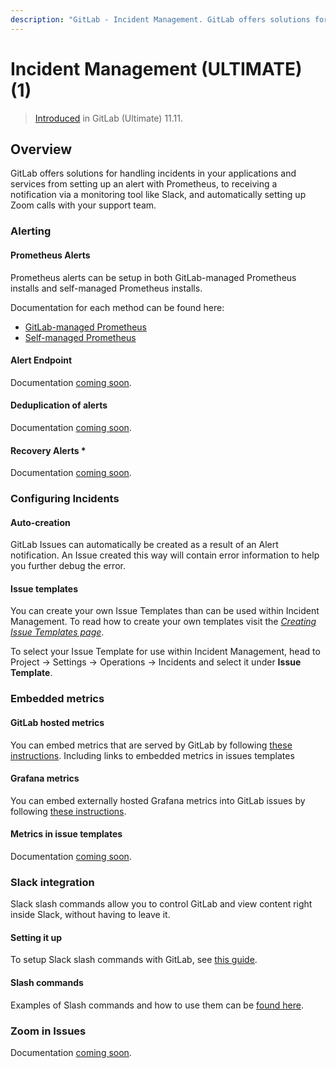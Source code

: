 ```yaml
---
description: "GitLab - Incident Management. GitLab offers solutions for handling incidents in your applications and services"
---
```


# Incident Management **(ULTIMATE)** (1)

<!--For pages on newly introduced features, add the following line. If only some aspects of the feature have been introduced, specify what parts of the feature.-->
> [Introduced](https://gitlab.com/gitlab-org/gitlab/issues/4925) in GitLab (Ultimate) 11.11.

## Overview

GitLab offers solutions for handling incidents in your applications and services from setting up an alert with Prometheus, to receiving a notification via a monitoring tool like Slack, and automatically setting up Zoom calls with your support team.

### Alerting

#### Prometheus Alerts

Prometheus alerts can be setup in both GitLab-managed Prometheus installs and self-managed Prometheus installs.

Documentation for each method can be found here:

- [GitLab-managed Prometheus](https://docs.gitlab.com/ee/user/project/integrations/prometheus.html#setting-up-alerts-for-prometheus-metrics-ultimate)
- [Self-managed Prometheus](https://docs.gitlab.com/ee/user/project/integrations/prometheus.html#external-prometheus-instances)

#### Alert Endpoint

Documentation [coming soon](https://gitlab.com/gitlab-org/gitlab/issues/30832).

#### Deduplication of alerts

Documentation [coming soon](https://gitlab.com/gitlab-org/gitlab/issues/30832).

#### Recovery Alerts *

Documentation [coming soon](https://gitlab.com/gitlab-org/gitlab/issues/30832).

### Configuring Incidents

#### Auto-creation

GitLab Issues can automatically be created as a result of an Alert notification. An Issue created this way will contain error information to help you further debug the error.

#### Issue templates

You can create your own Issue Templates than can be used within Incident Management.
To read how to create your own templates visit the [*Creating Issue Templates page*](../project/description_templates#creating-issue-templates).

To select your Issue Template for use within Incident Management, head to Project -> Settings -> Operations -> Incidents and select it under **Issue Template**.

### Embedded metrics

#### GitLab hosted metrics

You can embed metrics that are served by GitLab by following [these instructions](../project/integrations/prometheus#embedding-metric-charts-within-gitlab-flavored-markdown).
Including links to embedded metrics in issues templates

#### Grafana metrics

You can embed externally hosted Grafana metrics into GitLab issues by following [these instructions](user/project/integrations/prometheus#embedding-live-grafana-charts).

#### Metrics in issue templates

Documentation [coming soon](https://gitlab.com/gitlab-org/gitlab/issues/30832).

### Slack integration

Slack slash commands allow you to control GitLab and view content right inside Slack, without having to leave it.

#### Setting it up

To setup Slack slash commands with GitLab, see [this guide](../project/integrations/slack_slash_commands).

#### Slash commands

Examples of Slash commands and how to use them can be [found here](../../integration/slash_commands).

### Zoom in Issues

Documentation [coming soon](https://gitlab.com/gitlab-org/gitlab/issues/30832).
